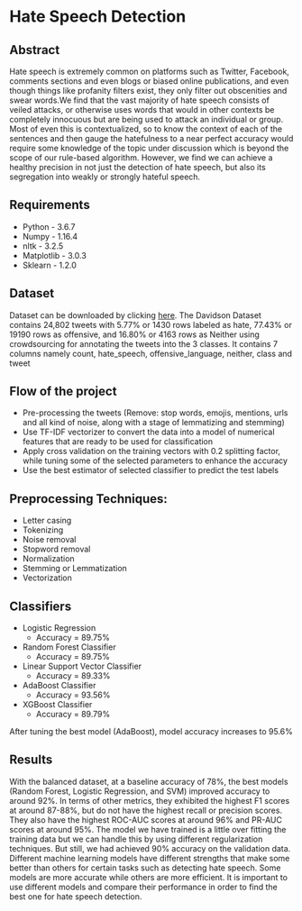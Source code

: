 # **Hate Speech Detection**

## Abstract
Hate speech is extremely common on platforms such as Twitter, Facebook, comments sections and even blogs or biased online publications, and even though things like profanity filters exist, they only filter out obscenities and swear words.We find that the vast majority of hate speech consists of veiled attacks, or otherwise uses words that would in other contexts be completely innocuous but are being used to attack an individual or group. Most of even this is contextualized, so to know the context of each of the sentences and then gauge the hatefulness to a near perfect accuracy would require some knowledge of the topic under discussion which is beyond the scope of our rule-based algorithm. However, we find we can achieve a healthy precision in not just the detection of hate speech, but also its segregation into weakly or strongly hateful speech.

## Requirements
- Python - 3.6.7
- Numpy - 1.16.4
- nltk - 3.2.5
- Matplotlib - 3.0.3
- Sklearn - 1.2.0

## Dataset
Dataset can be downloaded by clicking [here](https://www.kaggle.com/datasets/mrmorj/hate-speech-and-offensive-language-dataset). The Davidson Dataset contains 24,802 tweets with 5.77% or 1430 rows labeled as hate, 77.43% or 19190 rows as offensive, and 16.80% or 4163 rows as Neither using crowdsourcing for annotating the tweets into the 3 classes. It contains 7 columns namely count, hate_speech, offensive_language, neither, class and tweet

## Flow of the project
- Pre-processing the tweets (Remove: stop words, emojis, mentions, urls and all kind of noise, along with a stage of lemmatizing and stemming)
- Use TF-IDF vectorizer to convert the data into a model of numerical features that are ready to be used for classification
- Apply cross validation on the training vectors with 0.2 splitting factor, while tuning some of the selected parameters to enhance the accuracy
- Use the best estimator of selected classifier to predict the test labels

## Preprocessing Techniques:
- Letter casing
- Tokenizing
- Noise removal
- Stopword removal
- Normalization
- Stemming or Lemmatization
- Vectorization

## Classifiers
- Logistic Regression
  + Accuracy = 89.75%
- Random Forest Classifier
  + Accuracy = 89.75%
- Linear Support Vector Classifier
  + Accuracy = 89.33%
- AdaBoost Classifier
  + Accuracy = 93.56%
- XGBoost Classifier
  + Accuracy = 89.79%
  
After tuning the best model (AdaBoost), model accuracy increases to 95.6%

## Results
With the balanced dataset, at a baseline accuracy of 78%, the best models (Random Forest, Logistic Regression, and SVM) improved accuracy to around 92%. In terms of other metrics, they exhibited the highest F1 scores at around 87-88%, but do not have the highest recall or precision scores. They also have the highest ROC-AUC scores at around 96% and PR-AUC scores at around 95%.  The model we have trained is a little over fitting the training data but we can handle this by using different regularization techniques. But still, we had achieved 90% accuracy on the validation data.  Different machine learning models have different strengths that make some better than others for certain tasks such as detecting hate speech. Some models are more accurate while others are more efficient. It is important to use different models and compare their performance in order to find the best one for hate speech detection.
